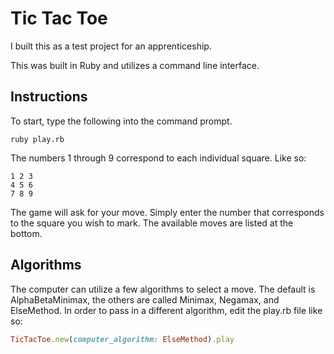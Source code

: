 # Tic Tac Toe

I built this as a test project for an apprenticeship.

This was built in Ruby and utilizes a command line interface.

## Instructions

To start, type the following into the command prompt.

```
ruby play.rb
```

The numbers 1 through 9 correspond to each individual square. Like so:

```
1 2 3
4 5 6
7 8 9
```

The game will ask for your move. Simply enter the number that corresponds to the square you wish to mark. The available moves are listed at the bottom.

## Algorithms

The computer can utilize a few algorithms to select a move. The default is AlphaBetaMinimax, the others are called Minimax, Negamax, and ElseMethod. In order to pass in a different algorithm, edit the play.rb file like so:

```ruby
TicTacToe.new(computer_algorithm: ElseMethod).play
```
